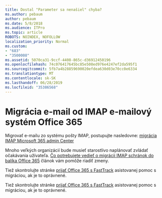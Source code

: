 ```yaml
---
title: Dostal "Parameter sa nenašiel" chyba?
ms.author: pebaum
author: pebaum
ms.date: 5/8/2018
ms.audience: ITPro
ms.topic: article
ROBOTS: NOINDEX, NOFOLLOW
localization_priority: Normal
ms.custom:
- "683"
- "3500008"
ms.assetid: 5070ca31-9ccf-4408-865c-d36912450196
ms.openlocfilehash: 74c076417645bc85e508ed976e4247ef2da595f1
ms.sourcegitcommit: 5fb7a4b28859690020efdea630d03e70cc0e6334
ms.translationtype: MT
ms.contentlocale: sk-SK
ms.lasthandoff: 06/28/2019
ms.locfileid: "35386568"
---
```

# <a name="migrating-email-from-imap-email-system-to-office-365"></a>Migrácia e-mail od IMAP e-mailový systém Office 365

Migrovať e-mailu zo systému pošty IMAP, postupujte nasledovne: [migrácia IMAP Microsoft 365 admin Center](https://support.office.com/article/4682f2e4-f720-4868-91ab-207f5b0c325d)
  
Mnoho veľkých organizácií bude musieť starostlivo naplánovať zvládať očakávania užívateľa. [Čo potrebujete vedieť o migrácii IMAP schránok do balíka Office 365](https://docs.microsoft.com/Exchange/mailbox-migration/migrating-imap-mailboxes/migrating-imap-mailboxes) článok vám pomôže riadiť zmeny.

Tiež skontrolujte stránke [prijať Office 365 s FastTrack](https://www.microsoft.com/fasttrack/microsoft-365/office-365) asistovanej pomoc s migráciou, ak je to oprávnené.
  

Tiež skontrolujte stránke [prijať Office 365 s FastTrack](https://www.microsoft.com/fasttrack/microsoft-365/office-365) asistovanej pomoc s migráciou, ak je to oprávnené.
  